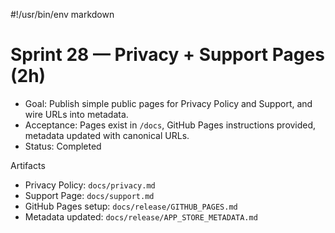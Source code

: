 #!/usr/bin/env markdown
# Sprint 28 — Privacy + Support Pages (2h)

- Goal: Publish simple public pages for Privacy Policy and Support, and wire URLs into metadata.
- Acceptance: Pages exist in `/docs`, GitHub Pages instructions provided, metadata updated with canonical URLs.
- Status: Completed

Artifacts
- Privacy Policy: `docs/privacy.md`
- Support Page: `docs/support.md`
- GitHub Pages setup: `docs/release/GITHUB_PAGES.md`
- Metadata updated: `docs/release/APP_STORE_METADATA.md`

